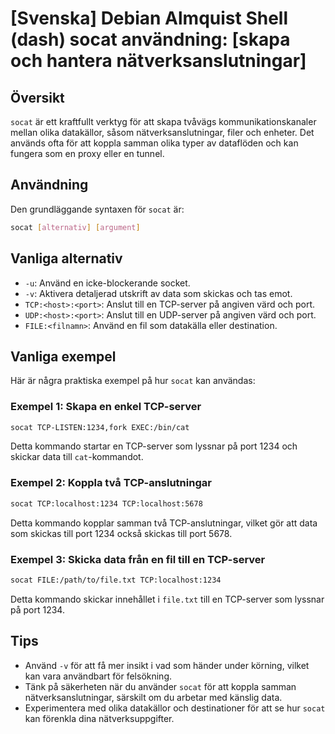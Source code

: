 # [Svenska] Debian Almquist Shell (dash) socat användning: [skapa och hantera nätverksanslutningar]

## Översikt
`socat` är ett kraftfullt verktyg för att skapa tvåvägs kommunikationskanaler mellan olika datakällor, såsom nätverksanslutningar, filer och enheter. Det används ofta för att koppla samman olika typer av dataflöden och kan fungera som en proxy eller en tunnel.

## Användning
Den grundläggande syntaxen för `socat` är:

```bash
socat [alternativ] [argument]
```

## Vanliga alternativ
- `-u`: Använd en icke-blockerande socket.
- `-v`: Aktivera detaljerad utskrift av data som skickas och tas emot.
- `TCP:<host>:<port>`: Anslut till en TCP-server på angiven värd och port.
- `UDP:<host>:<port>`: Anslut till en UDP-server på angiven värd och port.
- `FILE:<filnamn>`: Använd en fil som datakälla eller destination.

## Vanliga exempel
Här är några praktiska exempel på hur `socat` kan användas:

### Exempel 1: Skapa en enkel TCP-server
```bash
socat TCP-LISTEN:1234,fork EXEC:/bin/cat
```
Detta kommando startar en TCP-server som lyssnar på port 1234 och skickar data till `cat`-kommandot.

### Exempel 2: Koppla två TCP-anslutningar
```bash
socat TCP:localhost:1234 TCP:localhost:5678
```
Detta kommando kopplar samman två TCP-anslutningar, vilket gör att data som skickas till port 1234 också skickas till port 5678.

### Exempel 3: Skicka data från en fil till en TCP-server
```bash
socat FILE:/path/to/file.txt TCP:localhost:1234
```
Detta kommando skickar innehållet i `file.txt` till en TCP-server som lyssnar på port 1234.

## Tips
- Använd `-v` för att få mer insikt i vad som händer under körning, vilket kan vara användbart för felsökning.
- Tänk på säkerheten när du använder `socat` för att koppla samman nätverksanslutningar, särskilt om du arbetar med känslig data.
- Experimentera med olika datakällor och destinationer för att se hur `socat` kan förenkla dina nätverksuppgifter.